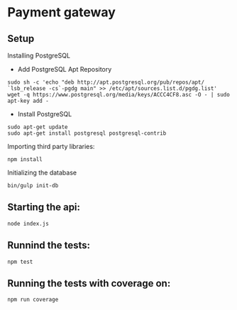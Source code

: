 # Payment gateway

## Setup

Installing PostgreSQL

- Add PostgreSQL Apt Repository
```
sudo sh -c 'echo "deb http://apt.postgresql.org/pub/repos/apt/ `lsb_release -cs`-pgdg main" >> /etc/apt/sources.list.d/pgdg.list'
wget -q https://www.postgresql.org/media/keys/ACCC4CF8.asc -O - | sudo apt-key add -
```

- Install PostgreSQL
```
sudo apt-get update
sudo apt-get install postgresql postgresql-contrib
```

Importing third party libraries:
```
npm install
```

Initializing the database
```
bin/gulp init-db
```

## Starting the api:
```
node index.js
```

## Runnind the tests:
```
npm test
```

## Running the tests with coverage on:
```
npm run coverage
```
